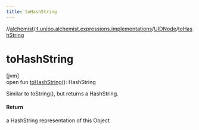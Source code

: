 ```yaml
---
title: toHashString
---
```

//[alchemist](../../../index.html)/[it.unibo.alchemist.expressions.implementations](../index.html)/[UIDNode](index.html)/[toHashString](to-hash-string.html)



# toHashString



[jvm]\
open fun [toHashString](to-hash-string.html)(): HashString



Similar to toString(), but returns a HashString.



#### Return



a HashString representation of this Object




